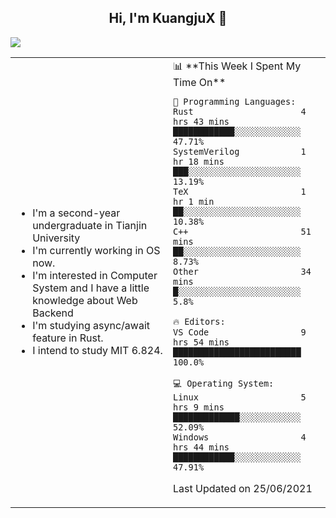 <h2 align="center"> Hi, I'm KuangjuX 👋 </h2>
<p><img src="https://w.wallhaven.cc/full/nz/wallhaven-nz1e8j.jpg"></p>
<table>
    <tr>
        <td valign="center" width="50%">
            <ul>
                <li>I'm a second-year undergraduate in Tianjin University</li>
                <li>I'm currently working in OS now.</li>
                <li>I'm interested in Computer System and I have a little knowledge about Web Backend</li>
                <li>I'm studying async/await feature in Rust.</li>
                <li>I intend to study MIT 6.824.</li>
            </ul>
        </td>
       <td valign="top" width="50%">
<!--START_SECTION:waka-->
📊 **This Week I Spent My Time On** 

```text
💬 Programming Languages: 
Rust                     4 hrs 43 mins       ████████████░░░░░░░░░░░░░   47.71% 
SystemVerilog            1 hr 18 mins        ███░░░░░░░░░░░░░░░░░░░░░░   13.19% 
TeX                      1 hr 1 min          ██░░░░░░░░░░░░░░░░░░░░░░░   10.38% 
C++                      51 mins             ██░░░░░░░░░░░░░░░░░░░░░░░   8.73% 
Other                    34 mins             █░░░░░░░░░░░░░░░░░░░░░░░░   5.8%

🔥 Editors: 
VS Code                  9 hrs 54 mins       █████████████████████████   100.0%

💻 Operating System: 
Linux                    5 hrs 9 mins        █████████████░░░░░░░░░░░░   52.09% 
Windows                  4 hrs 44 mins       ████████████░░░░░░░░░░░░░   47.91%

```


 Last Updated on 25/06/2021
<!--END_SECTION:waka-->
</td></tr>
</table>



